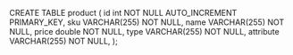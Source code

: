 CREATE TABLE product (
    id int NOT NULL AUTO_INCREMENT PRIMARY_KEY,
    sku VARCHAR(255) NOT NULL,
    name VARCHAR(255) NOT NULL,
    price double NOT NULL,
    type VARCHAR(255) NOT NULL,
    attribute VARCHAR(255) NOT NULL,
);
